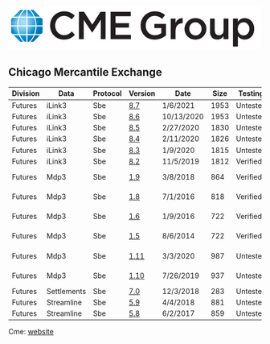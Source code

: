 [![Cme](https://github.com/Open-Markets-Initiative/Directory/blob/master/Images/Cme.png)](http://www.cmegroup.com)


## Chicago Mercantile Exchange

| Division | Data | Protocol | Version | Date | Size | Testing | Specification |
| --- | --- | --- | --- | --- | --- | --- | --- |
| Futures | iLink3 | Sbe | [8.7][Cme.Futures.iLink3.Sbe.v8.7.Structs] | 1/6/2021 | 1953 | Untested | [url][Cme.Futures.iLink3.Sbe.v8.7.Url] - [xml][Cme.Futures.iLink3.Sbe.v8.7.Xml] |
| Futures | iLink3 | Sbe | [8.6][Cme.Futures.iLink3.Sbe.v8.6.Structs] | 10/13/2020 | 1953 | Untested | [url][Cme.Futures.iLink3.Sbe.v8.6.Url] - [xml][Cme.Futures.iLink3.Sbe.v8.6.Xml] |
| Futures | iLink3 | Sbe | [8.5][Cme.Futures.iLink3.Sbe.v8.5.Structs] | 2/27/2020 | 1830 | Untested | [url][Cme.Futures.iLink3.Sbe.v8.5.Url] - [xml][Cme.Futures.iLink3.Sbe.v8.5.Xml] |
| Futures | iLink3 | Sbe | [8.4][Cme.Futures.iLink3.Sbe.v8.4.Structs] | 2/11/2020 | 1826 | Untested | [url][Cme.Futures.iLink3.Sbe.v8.4.Url] - [xml][Cme.Futures.iLink3.Sbe.v8.4.Xml] |
| Futures | iLink3 | Sbe | [8.3][Cme.Futures.iLink3.Sbe.v8.3.Structs] | 1/9/2020 | 1815 | Untested | [url][Cme.Futures.iLink3.Sbe.v8.3.Url] - [xml][Cme.Futures.iLink3.Sbe.v8.3.Xml] |
| Futures | iLink3 | Sbe | [8.2][Cme.Futures.iLink3.Sbe.v8.2.Structs] | 11/5/2019 | 1812 | Verified | [url][Cme.Futures.iLink3.Sbe.v8.2.Url] - [xml][Cme.Futures.iLink3.Sbe.v8.2.Xml] |
| Futures | Mdp3 | Sbe | [1.9][Cme.Futures.Mdp3.Sbe.v1.9.Structs] | 3/8/2018 | 864 | Verified | [url][Cme.Futures.Mdp3.Sbe.v1.9.Url] - [xml][Cme.Futures.Mdp3.Sbe.v1.9.Xml] - [ftp][Cme.Futures.Mdp3.Sbe.v1.9.Ftp] |
| Futures | Mdp3 | Sbe | [1.8][Cme.Futures.Mdp3.Sbe.v1.8.Structs] | 7/1/2016 | 818 | Verified | [url][Cme.Futures.Mdp3.Sbe.v1.8.Url] - [xml][Cme.Futures.Mdp3.Sbe.v1.8.Xml] - [ftp][Cme.Futures.Mdp3.Sbe.v1.8.Ftp] |
| Futures | Mdp3 | Sbe | [1.6][Cme.Futures.Mdp3.Sbe.v1.6.Structs] | 1/9/2016 | 722 | Verified | [url][Cme.Futures.Mdp3.Sbe.v1.6.Url] - [xml][Cme.Futures.Mdp3.Sbe.v1.6.Xml] - [ftp][Cme.Futures.Mdp3.Sbe.v1.6.Ftp] |
| Futures | Mdp3 | Sbe | [1.5][Cme.Futures.Mdp3.Sbe.v1.5.Structs] | 8/6/2014 | 722 | Verified | [url][Cme.Futures.Mdp3.Sbe.v1.5.Url] - [xml][Cme.Futures.Mdp3.Sbe.v1.5.Xml] - [ftp][Cme.Futures.Mdp3.Sbe.v1.5.Ftp] |
| Futures | Mdp3 | Sbe | [1.11][Cme.Futures.Mdp3.Sbe.v1.11.Structs] | 3/3/2020 | 987 | Untested | [url][Cme.Futures.Mdp3.Sbe.v1.11.Url] - [xml][Cme.Futures.Mdp3.Sbe.v1.11.Xml] - [ftp][Cme.Futures.Mdp3.Sbe.v1.11.Ftp] |
| Futures | Mdp3 | Sbe | [1.10][Cme.Futures.Mdp3.Sbe.v1.10.Structs] | 7/26/2019 | 937 | Untested | [url][Cme.Futures.Mdp3.Sbe.v1.10.Url] - [xml][Cme.Futures.Mdp3.Sbe.v1.10.Xml] - [ftp][Cme.Futures.Mdp3.Sbe.v1.10.Ftp] |
| Futures | Settlements | Sbe | [7.0][Cme.Futures.Settlements.Sbe.v7.0.Structs] | 12/3/2018 | 283 | Untested | [url][Cme.Futures.Settlements.Sbe.v7.0.Url] - [xml][Cme.Futures.Settlements.Sbe.v7.0.Xml] |
| Futures | Streamline | Sbe | [5.9][Cme.Futures.Streamline.Sbe.v5.9.Structs] | 4/4/2018 | 881 | Untested | [url][Cme.Futures.Streamline.Sbe.v5.9.Url] - [xml][Cme.Futures.Streamline.Sbe.v5.9.Xml] |
| Futures | Streamline | Sbe | [5.8][Cme.Futures.Streamline.Sbe.v5.8.Structs] | 6/2/2017 | 859 | Untested | [url][Cme.Futures.Streamline.Sbe.v5.8.Url] - [xml][Cme.Futures.Streamline.Sbe.v5.8.Xml] |


Cme: [website](http://www.cmegroup.com "Go to Chicago Mercantile Exchange")


[Cme.Futures.Mdp3.Sbe.v1.5.Structs]: https://github.com/Open-Markets-Initiative/c-structs/blob/master/Cme/Cme.Futures.Mdp3.Sbe.v1.5.h "Cme Futures Mdp3 Sbe v1.5 C# Parsers Source File"
[Cme.Futures.Mdp3.Sbe.v1.5.Url]: https://www.cmegroup.com/confluence/display/EPICSANDBOX/CME+MDP+3.0+Market+Data "Specification url"
[Cme.Futures.Mdp3.Sbe.v1.5.Xml]: https://github.com/Open-Markets-Initiative/Directory/blob/master/Specifications/Cme/Cme.Futures.Mdp3.Sbe.v.1.5.xml "Chicago Mercantile Exchange 1.5 Xml"
[Cme.Futures.Mdp3.Sbe.v1.5.Ftp]: ftp://ftp.cmegroup.com/SBEFix/Production/Templates "Specification ftp"
[Cme.Futures.Mdp3.Sbe.v1.6.Structs]: https://github.com/Open-Markets-Initiative/c-structs/blob/master/Cme/Cme.Futures.Mdp3.Sbe.v1.6.h "Cme Futures Mdp3 Sbe v1.6 C# Parsers Source File"
[Cme.Futures.Mdp3.Sbe.v1.6.Url]: https://www.cmegroup.com/confluence/display/EPICSANDBOX/CME+MDP+3.0+Market+Data "Specification url"
[Cme.Futures.Mdp3.Sbe.v1.6.Xml]: https://github.com/Open-Markets-Initiative/Directory/blob/master/Specifications/Cme/Cme.Futures.Mdp3.Sbe.v1.6.xml "Chicago Mercantile Exchange 1.6 Xml"
[Cme.Futures.Mdp3.Sbe.v1.6.Ftp]: ftp://ftp.cmegroup.com/SBEFix/Production/Templates "Specification ftp"
[Cme.Futures.Mdp3.Sbe.v1.8.Structs]: https://github.com/Open-Markets-Initiative/c-structs/blob/master/Cme/Cme.Futures.Mdp3.Sbe.v1.8.h "Cme Futures Mdp3 Sbe v1.8 C# Parsers Source File"
[Cme.Futures.Mdp3.Sbe.v1.8.Url]: https://www.cmegroup.com/confluence/display/EPICSANDBOX/CME+MDP+3.0+Market+Data "Specification url"
[Cme.Futures.Mdp3.Sbe.v1.8.Xml]: https://github.com/Open-Markets-Initiative/Directory/blob/master/Specifications/Cme/Cme.Futures.Mdp3.Sbe.v1.8.xml "Chicago Mercantile Exchange 1.8 Xml"
[Cme.Futures.Mdp3.Sbe.v1.8.Ftp]: ftp://ftp.cmegroup.com/SBEFix/Production/Templates "Specification ftp"
[Cme.Futures.Mdp3.Sbe.v1.9.Structs]: https://github.com/Open-Markets-Initiative/c-structs/blob/master/Cme/Cme.Futures.Mdp3.Sbe.v1.9.h "Cme Futures Mdp3 Sbe v1.9 C# Parsers Source File"
[Cme.Futures.Mdp3.Sbe.v1.9.Url]: https://www.cmegroup.com/confluence/display/EPICSANDBOX/CME+MDP+3.0+Market+Data "Specification url"
[Cme.Futures.Mdp3.Sbe.v1.9.Xml]: https://github.com/Open-Markets-Initiative/Directory/blob/master/Specifications/Cme/Cme.Futures.Mdp3.Sbe.v1.9.xml "Chicago Mercantile Exchange 1.9 Xml"
[Cme.Futures.Mdp3.Sbe.v1.9.Ftp]: ftp://ftp.cmegroup.com/SBEFix/Production/Templates "Specification ftp"
[Cme.Futures.Mdp3.Sbe.v1.10.Structs]: https://github.com/Open-Markets-Initiative/c-structs/blob/master/Cme/Cme.Futures.Mdp3.Sbe.v1.10.h "Cme Futures Mdp3 Sbe v1.10 C# Parsers Source File"
[Cme.Futures.Mdp3.Sbe.v1.10.Url]: https://www.cmegroup.com/confluence/display/EPICSANDBOX/CME+MDP+3.0+Market+Data "Specification url"
[Cme.Futures.Mdp3.Sbe.v1.10.Xml]: https://github.com/Open-Markets-Initiative/Directory/blob/master/Specifications/Cme/Cme.Futures.Mdp3.Sbe.v1.10.xml "Chicago Mercantile Exchange 1.10 Xml"
[Cme.Futures.Mdp3.Sbe.v1.10.Ftp]: ftp://ftp.cmegroup.com/SBEFix/Production/Templates "Specification ftp"
[Cme.Futures.Mdp3.Sbe.v1.11.Structs]: https://github.com/Open-Markets-Initiative/c-structs/blob/master/Cme/Cme.Futures.Mdp3.Sbe.v1.11.h "Cme Futures Mdp3 Sbe v1.11 C# Parsers Source File"
[Cme.Futures.Mdp3.Sbe.v1.11.Url]: https://www.cmegroup.com/confluence/display/EPICSANDBOX/CME+MDP+3.0+Market+Data "Specification url"
[Cme.Futures.Mdp3.Sbe.v1.11.Xml]: https://github.com/Open-Markets-Initiative/Directory/blob/master/Specifications/Cme/Cme.Futures.Mdp3.Sbe.v1.11.xml "Chicago Mercantile Exchange 1.11 Xml"
[Cme.Futures.Mdp3.Sbe.v1.11.Ftp]: ftp://ftp.cmegroup.com/SBEFix/Production/Templates "Specification ftp"
[Cme.Futures.Streamline.Sbe.v5.8.Structs]: https://github.com/Open-Markets-Initiative/c-structs/blob/master/Cme/Cme.Futures.Streamline.Sbe.v5.8.h "Cme Futures Streamline Sbe v5.8 C# Parsers Source File"
[Cme.Futures.Streamline.Sbe.v5.8.Url]: https://www.cmegroup.com/confluence/display/EPICSANDBOX/SBE+-+Streamlined+Market+Data "Specification url"
[Cme.Futures.Streamline.Sbe.v5.8.Xml]: https://github.com/Open-Markets-Initiative/Directory/blob/master/Specifications/Cme/Cme.Futures.Streamline.Sbe.v5.8.xml "Chicago Mercantile Exchange 5.8 Xml"
[Cme.Futures.Streamline.Sbe.v5.9.Structs]: https://github.com/Open-Markets-Initiative/c-structs/blob/master/Cme/Cme.Futures.Streamline.Sbe.v5.9.h "Cme Futures Streamline Sbe v5.9 C# Parsers Source File"
[Cme.Futures.Streamline.Sbe.v5.9.Url]: https://www.cmegroup.com/confluence/display/EPICSANDBOX/SBE+-+Streamlined+Market+Data "Specification url"
[Cme.Futures.Streamline.Sbe.v5.9.Xml]: https://github.com/Open-Markets-Initiative/Directory/blob/master/Specifications/Cme/Cme.Futures.Streamline.Sbe.v5.9.xml "Chicago Mercantile Exchange 5.9 Xml"
[Cme.Futures.Settlements.Sbe.v7.0.Structs]: https://github.com/Open-Markets-Initiative/c-structs/blob/master/Cme/Cme.Futures.Settlements.Sbe.v7.0.h "Cme Futures Settlements Sbe v7.0 C# Parsers Source File"
[Cme.Futures.Settlements.Sbe.v7.0.Url]: https://www.cmegroup.com/confluence/display/EPICSANDBOX/SBE+-+Streamlined+Market+Data "Specification url"
[Cme.Futures.Settlements.Sbe.v7.0.Xml]: https://github.com/Open-Markets-Initiative/Directory/blob/master/Specifications/Cme/Cme.Futures.Settlements.Sbe.v7.0.xml "Chicago Mercantile Exchange 7.0 Xml"
[Cme.Futures.iLink3.Sbe.v8.2.Structs]: https://github.com/Open-Markets-Initiative/c-structs/blob/master/Cme/Cme.Futures.iLink3.Sbe.v8.2.h "Cme Futures iLink3 Sbe v8.2 C# Parsers Source File"
[Cme.Futures.iLink3.Sbe.v8.2.Url]: https://www.cmegroup.com/confluence/display/EPICSANDBOX/iLink+3+-+Simple+Binary+Encoding "Specification url"
[Cme.Futures.iLink3.Sbe.v8.2.Xml]: https://github.com/Open-Markets-Initiative/Directory/blob/master/Specifications/Cme/Cme.Futures.iLink3.Sbe.v8.2.xml "Chicago Mercantile Exchange 8.2 Xml"
[Cme.Futures.iLink3.Sbe.v8.3.Structs]: https://github.com/Open-Markets-Initiative/c-structs/blob/master/Cme/Cme.Futures.iLink3.Sbe.v8.3.h "Cme Futures iLink3 Sbe v8.3 C# Parsers Source File"
[Cme.Futures.iLink3.Sbe.v8.3.Url]: https://www.cmegroup.com/confluence/display/EPICSANDBOX/iLink+3+-+Simple+Binary+Encoding "Specification url"
[Cme.Futures.iLink3.Sbe.v8.3.Xml]: https://github.com/Open-Markets-Initiative/Directory/blob/master/Specifications/Cme/Cme.Futures.iLink3.Sbe.v8.3.xml "Chicago Mercantile Exchange 8.3 Xml"
[Cme.Futures.iLink3.Sbe.v8.4.Structs]: https://github.com/Open-Markets-Initiative/c-structs/blob/master/Cme/Cme.Futures.iLink3.Sbe.v8.4.h "Cme Futures iLink3 Sbe v8.4 C# Parsers Source File"
[Cme.Futures.iLink3.Sbe.v8.4.Url]: https://www.cmegroup.com/confluence/display/EPICSANDBOX/iLink+3+-+Simple+Binary+Encoding "Specification url"
[Cme.Futures.iLink3.Sbe.v8.4.Xml]: https://github.com/Open-Markets-Initiative/Directory/blob/master/Specifications/Cme/Cme.Futures.iLink3.Sbe.v8.4.xml "Chicago Mercantile Exchange 8.4 Xml"
[Cme.Futures.iLink3.Sbe.v8.5.Structs]: https://github.com/Open-Markets-Initiative/c-structs/blob/master/Cme/Cme.Futures.iLink3.Sbe.v8.5.h "Cme Futures iLink3 Sbe v8.5 C# Parsers Source File"
[Cme.Futures.iLink3.Sbe.v8.5.Url]: https://www.cmegroup.com/confluence/display/EPICSANDBOX/iLink+3+-+Simple+Binary+Encoding "Specification url"
[Cme.Futures.iLink3.Sbe.v8.5.Xml]: https://github.com/Open-Markets-Initiative/Directory/blob/master/Specifications/Cme/Cme.Futures.iLink3.Sbe.v8.5.xml "Chicago Mercantile Exchange 8.5 Xml"
[Cme.Futures.iLink3.Sbe.v8.6.Structs]: https://github.com/Open-Markets-Initiative/c-structs/blob/master/Cme/Cme.Futures.iLink3.Sbe.v8.6.h "Cme Futures iLink3 Sbe v8.6 C# Parsers Source File"
[Cme.Futures.iLink3.Sbe.v8.6.Url]: https://www.cmegroup.com/confluence/display/EPICSANDBOX/iLink+3+-+Simple+Binary+Encoding "Specification url"
[Cme.Futures.iLink3.Sbe.v8.6.Xml]: https://github.com/Open-Markets-Initiative/Directory/blob/master/Specifications/Cme/Cme.Futures.iLink3.Sbe.v8.6.xml "Chicago Mercantile Exchange 8.6 Xml"
[Cme.Futures.iLink3.Sbe.v8.7.Structs]: https://github.com/Open-Markets-Initiative/c-structs/blob/master/Cme/Cme.Futures.iLink3.Sbe.v8.7.h "Cme Futures iLink3 Sbe v8.7 C# Parsers Source File"
[Cme.Futures.iLink3.Sbe.v8.7.Url]: https://www.cmegroup.com/confluence/display/EPICSANDBOX/iLink+3+-+Simple+Binary+Encoding "Specification url"
[Cme.Futures.iLink3.Sbe.v8.7.Xml]: https://github.com/Open-Markets-Initiative/Directory/blob/master/Specifications/Cme/Cme.Futures.iLink3.Sbe.v8.7.xml "Chicago Mercantile Exchange 8.7 Xml"
